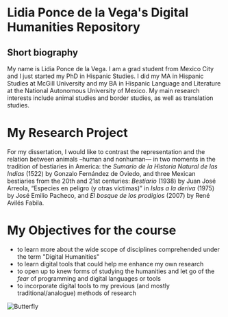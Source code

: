 # Lidia Ponce de la Vega's Digital Humanities Repository

## Short biography

My name is Lidia Ponce de la Vega. I am a grad student from Mexico City and I just started my PhD in Hispanic Studies. I did my MA in Hispanic Studies at McGill University and my BA in Hispanic Language and Literature at the National Autonomous University of Mexico. My main research interests include animal studies and border studies, as well as translation studies. 

# My Research Project

For my dissertation, I would like to contrast the representation and the relation between animals –human and nonhuman— in two moments in the tradition of bestiaries in America: the *Sumario de la Historia Natural de las Indias* (1522) by Gonzalo Fernández de Oviedo, and three Mexican bestiaries from the 20th and 21st centuries: *Bestiario* (1938) by Juan José Arreola, “Especies en peligro (y otras víctimas)” in *Islas a la deriva* (1975) by José Emilio Pacheco, and *El bosque de los prodigios* (2007) by René Avilés Fabila. 

# My Objectives for the course

* to learn more about the wide scope of disciplines comprehended under the term "Digital Humanities"
* to learn digital tools that could help me enhance my own research
* to open up to knew forms of studying the humanities and let go of the *fear* of programming and digital languages or tools
* to incorporate digital tools to my previous (and mostly traditional/analogue) methods of research

![Butterfly](Digital-Humanities/o-MONARCH-BUTTERFLIES-facebook.jpg)
